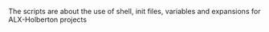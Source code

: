 The scripts are about the use of shell, init files, variables and expansions for ALX-Holberton projects
